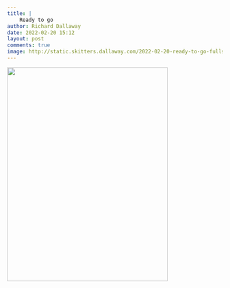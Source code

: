 ```yaml
---
title: |
    Ready to go
author: Richard Dallaway
date: 2022-02-20 15:12
layout: post
comments: true
image: http://static.skitters.dallaway.com/2022-02-20-ready-to-go-fullsize-0.jpeg
---
```


<a href="http://static.skitters.dallaway.com/2022-02-20-ready-to-go-fullsize-0.jpeg"><img src="http://static.skitters.dallaway.com/2022-02-20-ready-to-go-thumb-0.jpeg" width="375" height="500"></a>


